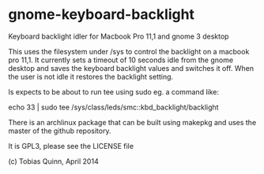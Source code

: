 gnome-keyboard-backlight
========================

Keyboard backlight idler for Macbook Pro 11,1 and gnome 3 desktop

This uses the filesystem under /sys to control the backlight on a macbook
pro 11,1. It currently sets a timeout of 10 seconds idle from the gnome
desktop and saves the keyboard backlight values and switches it off. When
the user is not idle it restores the backlight setting.

Is expects to be about to run tee using sudo eg. a command like:

echo 33 | sudo tee /sys/class/leds/smc::kbd_backlight/backlight

There is an archlinux package that can be built using makepkg and uses the
master of the github repository.

It is GPL3, please see the LICENSE file

(c) Tobias Quinn, April 2014
